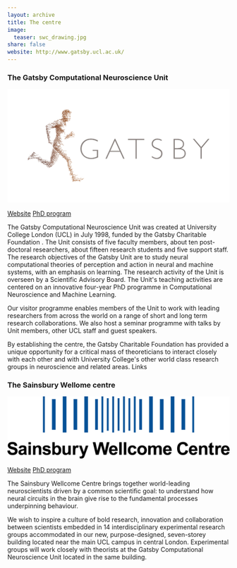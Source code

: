 ```yaml
---
layout: archive
title: The centre
image:
  teaser: swc_drawing.jpg
share: false
website: http://www.gatsby.ucl.ac.uk/
---
```



### The Gatsby Computational Neuroscience Unit
![wideimg](/images/GATSBY_Logo.jpg)

<div class="inline-btn">
	<a class="btn-social website" href="http://www.gatsby.ucl.ac.uk/" target="_blank"> Website</a>
	<a class="btn-social website" href="http://www.gatsby.ucl.ac.uk/teaching/phd/index.html" target="_blank"> PhD program</a>
</div><!-- /.share-this -->


The Gatsby Computational Neuroscience Unit was created at University College London (UCL) in July 1998, funded by the Gatsby Charitable Foundation . The Unit consists of five faculty members, about ten post-doctoral researchers, about fifteen research students and five support staff.
The research objectives of the Gatsby Unit are to study neural computational theories of perception and action in neural and machine systems, with an emphasis on learning. The research activity of the Unit is overseen by a Scientific Advisory Board. The Unit's teaching activities are centered on an innovative four-year PhD programme in Computational Neuroscience and Machine Learning.

Our visitor programme enables members of the Unit to work with leading researchers from across the world on a range of short and long term research collaborations. We also host a seminar programme with talks by Unit members, other UCL staff and guest speakers.

By establishing the centre, the Gatsby Charitable Foundation has provided a unique opportunity for a critical mass of theoreticians to interact closely with each other and with University College's other world class research groups in neuroscience and related areas.
Links




### The Sainsbury Wellome centre
![wideimg](/images/SWC_Logo_.png)
 
<div class="inline-btn">
	<a class="btn-social website" href="http://www.ucl.ac.uk/swc/about" target="_blank"> Website</a>
	<a class="btn-social website" href="http://www.ucl.ac.uk/swc/phd" target="_blank"> PhD program</a>
</div>
 
 
The Sainsbury Wellcome Centre brings together world-leading neuroscientists driven by a common scientific goal: to understand how neural circuits in the brain give rise to the fundamental processes underpinning behaviour. 

We wish to inspire a culture of bold research, innovation and collaboration between scientists embedded in 14 interdisciplinary experimental research groups accommodated in our new, purpose-designed, seven-storey building located near the main UCL campus in central London. Experimental groups will work closely with theorists at the Gatsby Computational Neuroscience Unit located in the same building.
